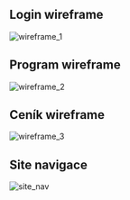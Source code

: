 ## Login wireframe

![wireframe_1](https://github.com/user-attachments/assets/1d050680-905b-4719-af61-f95fb2bcdb06)

## Program wireframe 
![wireframe_2](https://github.com/user-attachments/assets/419eebf7-f9b7-447d-afe5-5e469df3c798)

## Ceník wireframe
![wireframe_3](https://github.com/user-attachments/assets/7dbc2c23-c351-494d-bc3a-6110c20fbdc5)

## Site navigace
![site_nav](https://github.com/user-attachments/assets/a26d3c57-d4c8-470b-8c25-22cd65f7ee05)
